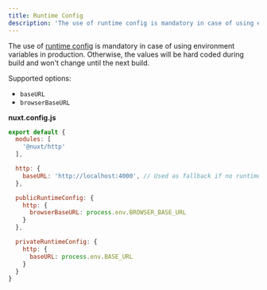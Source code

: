 ```yaml
---
title: Runtime Config
description: 'The use of runtime config is mandatory in case of using environment variables in production.'
---
```


The use of [runtime config](https://nuxtjs.org/guide/runtime-config) is mandatory in case of using environment variables in production. Otherwise, the values will be hard coded during build and won't change until the next build.

Supported options:

- `baseURL`
- `browserBaseURL`

**nuxt.config.js**

```js
export default {
  modules: [
    '@nuxt/http'
  ],

  http: {
    baseURL: 'http://localhost:4000', // Used as fallback if no runtime config is provided
  },

  publicRuntimeConfig: {
    http: {
      browserBaseURL: process.env.BROWSER_BASE_URL
    }
  },

  privateRuntimeConfig: {
    http: {
      baseURL: process.env.BASE_URL
    }
  }
}
```
